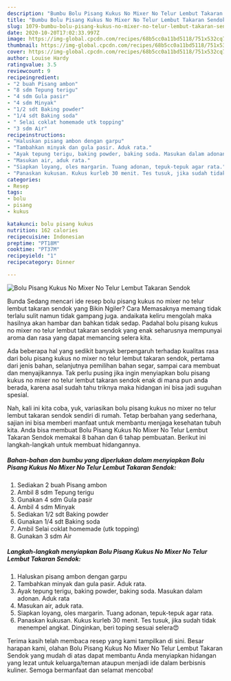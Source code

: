 ```yaml
---
description: "Bumbu Bolu Pisang Kukus No Mixer No Telur Lembut Takaran Sendok | Langkah Membuat Bolu Pisang Kukus No Mixer No Telur Lembut Takaran Sendok Yang Enak Dan Mudah"
title: "Bumbu Bolu Pisang Kukus No Mixer No Telur Lembut Takaran Sendok | Langkah Membuat Bolu Pisang Kukus No Mixer No Telur Lembut Takaran Sendok Yang Enak Dan Mudah"
slug: 1079-bumbu-bolu-pisang-kukus-no-mixer-no-telur-lembut-takaran-sendok-langkah-membuat-bolu-pisang-kukus-no-mixer-no-telur-lembut-takaran-sendok-yang-enak-dan-mudah
date: 2020-10-20T17:02:33.997Z
image: https://img-global.cpcdn.com/recipes/68b5cc0a11bd5118/751x532cq70/bolu-pisang-kukus-no-mixer-no-telur-lembut-takaran-sendok-foto-resep-utama.jpg
thumbnail: https://img-global.cpcdn.com/recipes/68b5cc0a11bd5118/751x532cq70/bolu-pisang-kukus-no-mixer-no-telur-lembut-takaran-sendok-foto-resep-utama.jpg
cover: https://img-global.cpcdn.com/recipes/68b5cc0a11bd5118/751x532cq70/bolu-pisang-kukus-no-mixer-no-telur-lembut-takaran-sendok-foto-resep-utama.jpg
author: Louise Hardy
ratingvalue: 3.5
reviewcount: 9
recipeingredient:
- "2 buah Pisang ambon"
- "8 sdm Tepung terigu"
- "4 sdm Gula pasir"
- "4 sdm Minyak"
- "1/2 sdt Baking powder"
- "1/4 sdt Baking soda"
- " Selai coklat homemade utk topping"
- "3 sdm Air"
recipeinstructions:
- "Haluskan pisang ambon dengan garpu"
- "Tambahkan minyak dan gula pasir. Aduk rata."
- "Ayak tepung terigu, baking powder, baking soda. Masukan dalam adonan. Aduk rata"
- "Masukan air, aduk rata."
- "Siapkan loyang, oles margarin. Tuang adonan, tepuk-tepuk agar rata."
- "Panaskan kukusan. Kukus kurleb 30 menit. Tes tusuk, jika sudah tidak menempel angkat. Dinginkan, beri toping sesuai selera😍"
categories:
- Resep
tags:
- bolu
- pisang
- kukus

katakunci: bolu pisang kukus 
nutrition: 162 calories
recipecuisine: Indonesian
preptime: "PT18M"
cooktime: "PT37M"
recipeyield: "1"
recipecategory: Dinner

---
```



![Bolu Pisang Kukus No Mixer No Telur Lembut Takaran Sendok](https://img-global.cpcdn.com/recipes/68b5cc0a11bd5118/751x532cq70/bolu-pisang-kukus-no-mixer-no-telur-lembut-takaran-sendok-foto-resep-utama.jpg)

Bunda Sedang mencari ide resep bolu pisang kukus no mixer no telur lembut takaran sendok yang Bikin Ngiler? Cara Memasaknya memang tidak terlalu sulit namun tidak gampang juga. andaikata keliru mengolah maka hasilnya akan hambar dan bahkan tidak sedap. Padahal bolu pisang kukus no mixer no telur lembut takaran sendok yang enak seharusnya mempunyai aroma dan rasa yang dapat memancing selera kita.

Ada beberapa hal yang sedikit banyak berpengaruh terhadap kualitas rasa dari bolu pisang kukus no mixer no telur lembut takaran sendok, pertama dari jenis bahan, selanjutnya pemilihan bahan segar, sampai cara membuat dan menyajikannya. Tak perlu pusing jika ingin menyiapkan bolu pisang kukus no mixer no telur lembut takaran sendok enak di mana pun anda berada, karena asal sudah tahu triknya maka hidangan ini bisa jadi suguhan spesial.




Nah, kali ini kita coba, yuk, variasikan bolu pisang kukus no mixer no telur lembut takaran sendok sendiri di rumah. Tetap berbahan yang sederhana, sajian ini bisa memberi manfaat untuk membantu menjaga kesehatan tubuh kita. Anda bisa membuat Bolu Pisang Kukus No Mixer No Telur Lembut Takaran Sendok memakai 8 bahan dan 6 tahap pembuatan. Berikut ini langkah-langkah untuk membuat hidangannya.

<!--inarticleads1-->

##### Bahan-bahan dan bumbu yang diperlukan dalam menyiapkan Bolu Pisang Kukus No Mixer No Telur Lembut Takaran Sendok:

1. Sediakan 2 buah Pisang ambon
1. Ambil 8 sdm Tepung terigu
1. Gunakan 4 sdm Gula pasir
1. Ambil 4 sdm Minyak
1. Sediakan 1/2 sdt Baking powder
1. Gunakan 1/4 sdt Baking soda
1. Ambil  Selai coklat homemade (utk topping)
1. Gunakan 3 sdm Air




<!--inarticleads2-->

##### Langkah-langkah menyiapkan Bolu Pisang Kukus No Mixer No Telur Lembut Takaran Sendok:

1. Haluskan pisang ambon dengan garpu
1. Tambahkan minyak dan gula pasir. Aduk rata.
1. Ayak tepung terigu, baking powder, baking soda. Masukan dalam adonan. Aduk rata
1. Masukan air, aduk rata.
1. Siapkan loyang, oles margarin. Tuang adonan, tepuk-tepuk agar rata.
1. Panaskan kukusan. Kukus kurleb 30 menit. Tes tusuk, jika sudah tidak menempel angkat. Dinginkan, beri toping sesuai selera😍




Terima kasih telah membaca resep yang kami tampilkan di sini. Besar harapan kami, olahan Bolu Pisang Kukus No Mixer No Telur Lembut Takaran Sendok yang mudah di atas dapat membantu Anda menyiapkan hidangan yang lezat untuk keluarga/teman ataupun menjadi ide dalam berbisnis kuliner. Semoga bermanfaat dan selamat mencoba!
